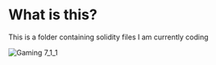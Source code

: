 # What is this? 
This is a folder containing solidity files I am currently coding

![Gaming 7_1_1](https://user-images.githubusercontent.com/91562887/167336300-3a5efa8e-1f2a-491c-8c6d-0ece388d4d8c.gif)
